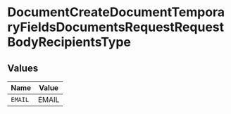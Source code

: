 # DocumentCreateDocumentTemporaryFieldsDocumentsRequestRequestBodyRecipientsType


## Values

| Name    | Value   |
| ------- | ------- |
| `EMAIL` | EMAIL   |